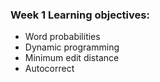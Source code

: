 
### Week 1 Learning objectives:
* Word probabilities
* Dynamic programming
* Minimum edit distance
* Autocorrect
